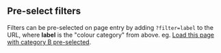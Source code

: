 <h2 id="pre-select-filters">Pre-select filters</h2>

Filters can be pre-selected on page entry by adding <code>?filter=label</code> to the URL, where <b>label</b> is the "colour category" from above. eg. <a href="?filter=category-b">Load this page with category B pre-selected</a>.